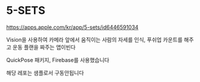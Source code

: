 # 5-SETS


https://apps.apple.com/kr/app/5-sets/id6446591034

Vision을 사용하여 카메라 앞에서 움직이는 사람의 자세를 인식,
푸쉬업 카운트를 해주고 운동 플랜을 짜주는 앱이빈다

QuickPose 패키지,
Firebase를 사용했습니다

해당 레포는 샘플로서 구동안됩니다 
